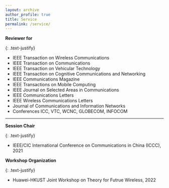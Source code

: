 ```yaml
---
layout: archive
author_profile: true
title: Service
permalink: /service/
---
```


**Reviewer for**

{: .text-justify}
* IEEE Transaction on Wireless Communications
* IEEE Transaction on Communications
* IEEE Transaction on Vehicular Technology 
* IEEE Transaction on Cognitive Communications and Networking 
* IEEE Communications Magazine  
* IEEE Transactions on Mobile Computing 
* IEEE Journal on Selected Areas in Communications  
* IEEE Communications Letters 
* IEEE Wireless Communications Letters 
* Journal of Communications and Information Networks
* Conferences ICC, VTC, WCNC, GLOBECOM, INFOCOM

---

**Session Chair**

{: .text-justify}
* IEEE/CIC International Conference on Communications in China (ICCC), 2021

**Workshop Organization**

{: .text-justify}
* Huawei-HKUST Joint Workshop on Theory for Futrue Wireless, 2022